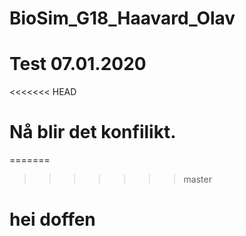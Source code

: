 # BioSim_G18_Haavard_Olav
#
# Test 07.01.2020
<<<<<<< HEAD
# Nå blir det konfilikt. 
=======



>>>>>>> master
# hei doffen